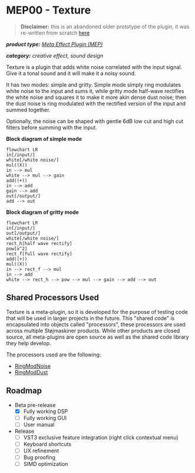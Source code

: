 # MEP00 - Texture

> **Disclaimer:** this is an abandoned older prototype of the plugin, it was re-written from scratch [here](https://github.com/Stoejmaskiner/mep00-texture)

***product type:** [Meta Effect Plugin (MEP)]()*

***category:** creative effect, sound design*

Texture is a plugin that adds white noise correlated with the input signal. Give it a tonal sound and it will make it a noisy sound.

It has two modes: simple and gritty. Simple mode simply ring modulates white noise to the input and sums it, while gritty mode half-wave rectifies the white noise and squares it to make it more akin dense dust noise; then the dust noise is ring modulated with the rectified version of the input and summed together.

Optionally, the noise can be shaped with gentle 6dB low cut and high cut filters before summing with the input.

**Block diagram of simple mode**

```mermaid
flowchart LR
in[/input/]
white[/white noise/]
mul((X))
in --> mul
white --> mul --> gain
add((+))
in --> add
gain --> add
out[/output/]
add --> out

```

**Block diagram of gritty mode**

```mermaid
flowchart LR
in[/input/]
out[/output/]
white[/white noise/]
rect_h[half wave rectify]
pow[x^2]
rect_f[full wave rectify]
add((+))
mul((X))
in --> rect_f --> mul
in --> add
white --> rect_h --> pow --> mul --> gain --> add --> out
```

## Shared Processors Used

Texture is a meta-plugin, so it is developed for the purpose of testing code that will be used in larger projects in the future. This "shared code" is encapsulated into objects called "processors", these processors are used across multiple Støjmaskiner products. While other products are closed source, all meta-plugins are open source as well as the shared code library they help develop.

The processors used are the following:

- [RingModNoise]()
- [RingModDust]()

## Roadmap

- Beta pre-release
  - [x] Fully working DSP
  - [ ] Fully working GUI
  - [ ] User manual
  
- Release
  - [ ] VST3 exclusive feature integration (right click contextual menu)
  - [ ] Keyboard shortcuts
  - [ ] UX refinement
  - [ ] Bug proofing
  - [ ] SIMD optimization
